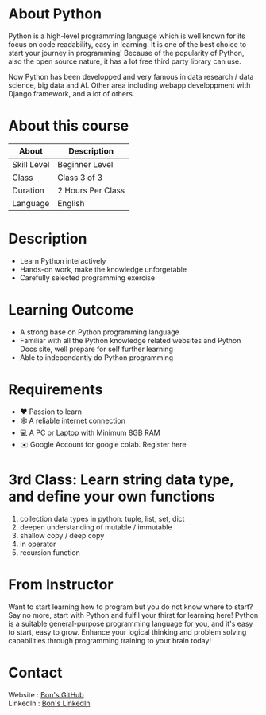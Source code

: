 # About Python

Python is a high-level programming language which is well known for its focus on code readability, easy in learning. It is one of the best choice to start your journey in programming! Because of the popularity of Python, also the open source nature, it has a lot free third party library can use.

Now Python has been developped and very famous in data research / data science, big data and AI. Other area including webapp developpment with Django framework, and a lot of others.

# About this course

| About	     | Description      |
|------------|------------------|
|Skill Level | Beginner Level   |
|Class       | Class 3 of 3     |
|Duration	 | 2 Hours Per Class|
|Language	 | English          |

# Description

- Learn Python interactively
- Hands-on work, make the knowledge unforgetable
- Carefully selected programming exercise

# Learning Outcome

- A strong base on Python programming language
- Familiar with all the Python knowledge related websites and Python Docs site, well prepare for self further learning
- Able to independantly do Python programming

# Requirements

- ❤️ Passion to learn
- 🕸️ A reliable internet connection
- 💻 A PC or Laptop with Minimum 8GB RAM
- ✉️ Google Account for google colab. Register here

# 3rd Class: Learn string data type, and define your own functions

1. collection data types in python: tuple, list, set, dict
2. deepen understanding of mutable / immutable
3. shallow copy / deep copy
4. in operator
5. recursion function 

# From Instructor

Want to start learning how to program but you do not know where to start? Say no more, start with Python and fulfil your thirst for learning here! Python is a suitable general-purpose programming language for you, and it's easy to start, easy to grow. Enhance your logical thinking and problem solving capabilities through programming training to your brain today!

# Contact

Website : [Bon's GitHub](https://github.com/bon-netizen/)  
LinkedIn : [Bon's LinkedIn](https://www.linkedin.com/in/bon-lee-699a8a213/)  